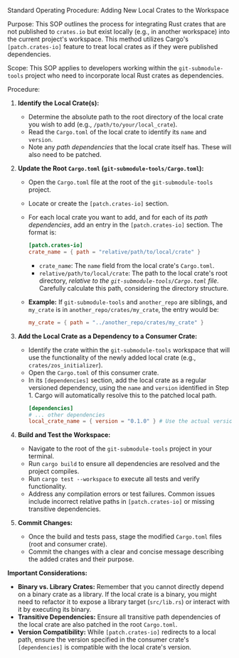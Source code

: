 Standard Operating Procedure: Adding New Local Crates to the Workspace

Purpose: This SOP outlines the process for integrating Rust crates that are not published to `crates.io` but exist locally (e.g., in another workspace) into the current project's workspace. This method utilizes Cargo's `[patch.crates-io]` feature to treat local crates as if they were published dependencies.

Scope: This SOP applies to developers working within the `git-submodule-tools` project who need to incorporate local Rust crates as dependencies.

Procedure:

1.  **Identify the Local Crate(s):**
    *   Determine the absolute path to the root directory of the local crate you wish to add (e.g., `/path/to/your/local_crate`).
    *   Read the `Cargo.toml` of the local crate to identify its `name` and `version`.
    *   Note any *path dependencies* that the local crate itself has. These will also need to be patched.

2.  **Update the Root `Cargo.toml` (`git-submodule-tools/Cargo.toml`):**
    *   Open the `Cargo.toml` file at the root of the `git-submodule-tools` project.
    *   Locate or create the `[patch.crates-io]` section.
    *   For each local crate you want to add, and for each of its *path dependencies*, add an entry in the `[patch.crates-io]` section. The format is:
        ```toml
        [patch.crates-io]
        crate_name = { path = "relative/path/to/local/crate" }
        ```
        *   `crate_name`: The `name` field from the local crate's `Cargo.toml`.
        *   `relative/path/to/local/crate`: The path to the local crate's root directory, *relative to the `git-submodule-tools/Cargo.toml` file*. Carefully calculate this path, considering the directory structure.

    *   **Example:** If `git-submodule-tools` and `another_repo` are siblings, and `my_crate` is in `another_repo/crates/my_crate`, the entry would be:
        ```toml
        my_crate = { path = "../another_repo/crates/my_crate" }
        ```

3.  **Add the Local Crate as a Dependency to a Consumer Crate:**
    *   Identify the crate within the `git-submodule-tools` workspace that will use the functionality of the newly added local crate (e.g., `crates/zos_initializer`).
    *   Open the `Cargo.toml` of this consumer crate.
    *   In its `[dependencies]` section, add the local crate as a regular versioned dependency, using the `name` and `version` identified in Step 1. Cargo will automatically resolve this to the patched local path.
        ```toml
        [dependencies]
        # ... other dependencies
        local_crate_name = { version = "0.1.0" } # Use the actual version from the local crate's Cargo.toml
        ```

4.  **Build and Test the Workspace:**
    *   Navigate to the root of the `git-submodule-tools` project in your terminal.
    *   Run `cargo build` to ensure all dependencies are resolved and the project compiles.
    *   Run `cargo test --workspace` to execute all tests and verify functionality.
    *   Address any compilation errors or test failures. Common issues include incorrect relative paths in `[patch.crates-io]` or missing transitive dependencies.

5.  **Commit Changes:**
    *   Once the build and tests pass, stage the modified `Cargo.toml` files (root and consumer crate).
    *   Commit the changes with a clear and concise message describing the added crates and their purpose.

**Important Considerations:**

*   **Binary vs. Library Crates:** Remember that you cannot directly depend on a binary crate as a library. If the local crate is a binary, you might need to refactor it to expose a library target (`src/lib.rs`) or interact with it by executing its binary.
*   **Transitive Dependencies:** Ensure all transitive path dependencies of the local crate are also patched in the root `Cargo.toml`.
*   **Version Compatibility:** While `[patch.crates-io]` redirects to a local path, ensure the version specified in the consumer crate's `[dependencies]` is compatible with the local crate's version.

